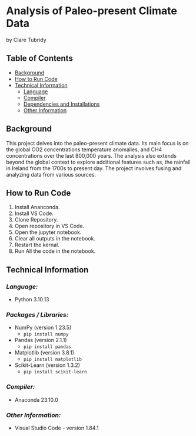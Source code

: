 # Analysis of Paleo-present Climate Data
by Clare Tubridy

## Table of Contents
* [Background](#background)
* [How to Run Code](#how-to-run-code)
* [Technical Information](#technical-information)
    * [Language](#language)
    * [Compiler](#compiler)
    * [Dependencies and Installations](#dependencies-and-installations)
    * [Other Information](#other-information)

## Background
This project delves into the paleo-present climate data. Its main focus is on the global CO2 concentrations temperature anomalies, and CH4 concentrations over the last 800,000 years. The analysis also extends beyond the global context to explore additional features such as, the rainfall in Ireland from the 1700s to present day. The project involves fusing and analyzing data from various sources. 

## How to Run Code
1. Install Ananconda.
2. Install VS Code.
3. Clone Repository.
4. Open repository in VS Code.
5. Open the jupyter notebook.
6. Clear all outputs in the notebook.
7. Restart the kernal.
8. Run All the code in the notebook.

## **Technical Information**
### ***Language:***
- Python 3.10.13

### ***Packages / Libraries:***
- NumPy (version 1.23.5)
    - <code>pip install numpy</code>
- Pandas (version 2.1.1)
    - <code>pip install pandas</code>
- Matplotlib (version 3.8.1)
    - <code>pip install matplotlib</code>
- Scikit-Learn (version 1.3.2)
    - <code>pip install scikit-learn</code>

### ***Compiler:***
- Anaconda 23.10.0

### ***Other Information:***
  * Visual Studio Code - version 1.84.1